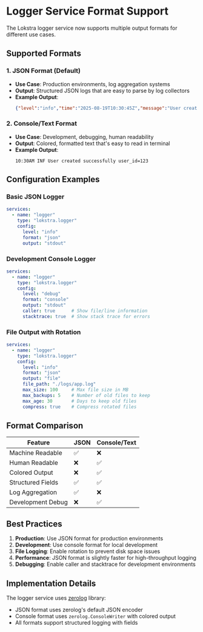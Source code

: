 # Logger Service Format Support

The Lokstra logger service now supports multiple output formats for different use cases.

## Supported Formats

### 1. JSON Format (Default)
- **Use Case**: Production environments, log aggregation systems
- **Output**: Structured JSON logs that are easy to parse by log collectors
- **Example Output**:
  ```json
  {"level":"info","time":"2025-08-19T10:30:45Z","message":"User created successfully","user_id":123}
  ```

### 2. Console/Text Format
- **Use Case**: Development, debugging, human readability
- **Output**: Colored, formatted text that's easy to read in terminal
- **Example Output**:
  ```
  10:30AM INF User created successfully user_id=123
  ```

## Configuration Examples

### Basic JSON Logger
```yaml
services:
  - name: "logger"
    type: "lokstra.logger"
    config:
      level: "info"
      format: "json"
      output: "stdout"
```

### Development Console Logger
```yaml
services:
  - name: "logger"
    type: "lokstra.logger"
    config:
      level: "debug"
      format: "console"
      output: "stdout"
      caller: true      # Show file/line information
      stacktrace: true  # Show stack trace for errors
```

### File Output with Rotation
```yaml
services:
  - name: "logger"
    type: "lokstra.logger"
    config:
      level: "info"
      format: "json"
      output: "file"
      file_path: "./logs/app.log"
      max_size: 100     # Max file size in MB
      max_backups: 5    # Number of old files to keep
      max_age: 30       # Days to keep old files
      compress: true    # Compress rotated files
```

## Format Comparison

| Feature | JSON | Console/Text |
|---------|------|--------------|
| Machine Readable | ✅ | ❌ |
| Human Readable | ❌ | ✅ |
| Colored Output | ❌ | ✅ |
| Structured Fields | ✅ | ✅ |
| Log Aggregation | ✅ | ❌ |
| Development Debug | ❌ | ✅ |

## Best Practices

1. **Production**: Use JSON format for production environments
2. **Development**: Use console format for local development
3. **File Logging**: Enable rotation to prevent disk space issues
4. **Performance**: JSON format is slightly faster for high-throughput logging
5. **Debugging**: Enable caller and stacktrace for development environments

## Implementation Details

The logger service uses [zerolog](https://github.com/rs/zerolog) library:
- JSON format uses zerolog's default JSON encoder
- Console format uses `zerolog.ConsoleWriter` with colored output
- All formats support structured logging with fields
